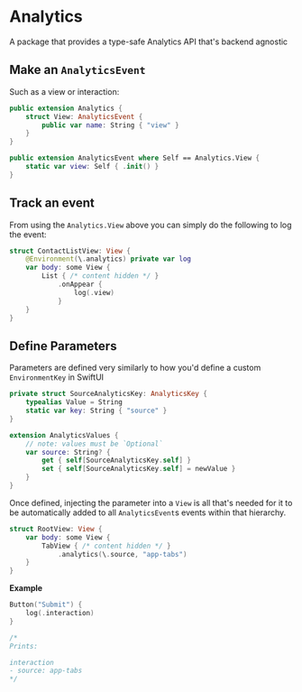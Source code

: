 # Analytics

A package that provides a type-safe Analytics API that's backend agnostic 

## Make an `AnalyticsEvent`

Such as a view or interaction:

```swift
public extension Analytics {
    struct View: AnalyticsEvent {
        public var name: String { "view" }
    }
}

public extension AnalyticsEvent where Self == Analytics.View {
    static var view: Self { .init() }
}
```

## Track an event

From using the `Analytics.View` above you can simply do the following to log the event:

```swift
struct ContactListView: View {
    @Environment(\.analytics) private var log
    var body: some View {
        List { /* content hidden */ }
            .onAppear {
                log(.view)
            }
    }
}
```

## Define Parameters

Parameters are defined very similarly to how you'd define a custom `EnvironmentKey` in SwiftUI

```swift
private struct SourceAnalyticsKey: AnalyticsKey {
    typealias Value = String
    static var key: String { "source" }
}

extension AnalyticsValues {
    // note: values must be `Optional`
    var source: String? {
        get { self[SourceAnalyticsKey.self] }
        set { self[SourceAnalyticsKey.self] = newValue }
    }
}
```

Once defined, injecting the parameter into a `View` is all that's needed for it to be automatically added to all `AnalyticsEvent`s events within that hierarchy.

```swift
struct RootView: View {
    var body: some View {
        TabView { /* content hidden */ }
            .analytics(\.source, "app-tabs")
    }
}
```

**Example**

```swift
Button("Submit") {
    log(.interaction)
}

/*
Prints:

interaction
- source: app-tabs
*/
```
